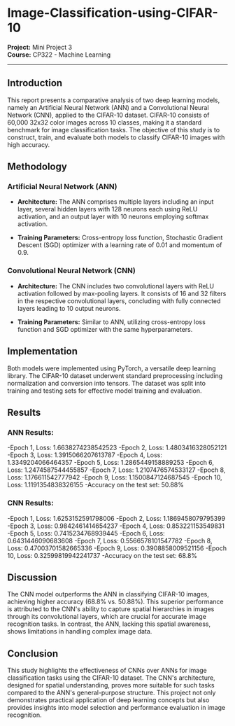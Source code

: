 # Image-Classification-using-CIFAR-10

**Project:** Mini Project 3  
**Course:** CP322 - Machine Learning   

---

## Introduction

This report presents a comparative analysis of two deep learning models, namely an Artificial Neural Network (ANN) and a Convolutional Neural Network (CNN), applied to the CIFAR-10 dataset. CIFAR-10 consists of 60,000 32x32 color images across 10 classes, making it a standard benchmark for image classification tasks. The objective of this study is to construct, train, and evaluate both models to classify CIFAR-10 images with high accuracy.

## Methodology

### Artificial Neural Network (ANN)

- **Architecture:** The ANN comprises multiple layers including an input layer, several hidden layers with 128 neurons each using ReLU activation, and an output layer with 10 neurons employing softmax activation.
  
- **Training Parameters:** Cross-entropy loss function, Stochastic Gradient Descent (SGD) optimizer with a learning rate of 0.01 and momentum of 0.9.

### Convolutional Neural Network (CNN)

- **Architecture:** The CNN includes two convolutional layers with ReLU activation followed by max-pooling layers. It consists of 16 and 32 filters in the respective convolutional layers, concluding with fully connected layers leading to 10 output neurons.
  
- **Training Parameters:** Similar to ANN, utilizing cross-entropy loss function and SGD optimizer with the same hyperparameters.

## Implementation

Both models were implemented using PyTorch, a versatile deep learning library. The CIFAR-10 dataset underwent standard preprocessing including normalization and conversion into tensors. The dataset was split into training and testing sets for effective model training and evaluation.

## Results

### ANN Results:

-Epoch 1, Loss: 1.6638274238542523
-Epoch 2, Loss: 1.4803416328052121
-Epoch 3, Loss: 1.3915066207613787
-Epoch 4, Loss: 1.3349204066464357
-Epoch 5, Loss: 1.2865449158889253
-Epoch 6, Loss: 1.2474587544455857
-Epoch 7, Loss: 1.2107476574533127
-Epoch 8, Loss: 1.176611542777942
-Epoch 9, Loss: 1.1500847124687545
-Epoch 10, Loss: 1.1191354838326155
-Accuracy on the test set: 50.88%


### CNN Results:

-Epoch 1, Loss: 1.6253152591798006
-Epoch 2, Loss: 1.1869458079795399
-Epoch 3, Loss: 0.9842461414654237
-Epoch 4, Loss: 0.853221153549831
-Epoch 5, Loss: 0.7415234768939445
-Epoch 6, Loss: 0.6431446090683608
-Epoch 7, Loss: 0.5566578101547782
-Epoch 8, Loss: 0.47003701582665336
-Epoch 9, Loss: 0.3908858009521156
-Epoch 10, Loss: 0.32599819942241737
-Accuracy on the test set: 68.8%


## Discussion

The CNN model outperforms the ANN in classifying CIFAR-10 images, achieving higher accuracy (68.8% vs. 50.88%). This superior performance is attributed to the CNN's ability to capture spatial hierarchies in images through its convolutional layers, which are crucial for accurate image recognition tasks. In contrast, the ANN, lacking this spatial awareness, shows limitations in handling complex image data.

## Conclusion

This study highlights the effectiveness of CNNs over ANNs for image classification tasks using the CIFAR-10 dataset. The CNN's architecture, designed for spatial understanding, proves more suitable for such tasks compared to the ANN's general-purpose structure. This project not only demonstrates practical application of deep learning concepts but also provides insights into model selection and performance evaluation in image recognition.
